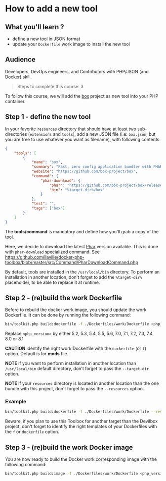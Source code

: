 <!-- markdownlint-disable MD013 -->
# How to add a new tool

## What you'll learn ?

- define a new tool in JSON format
- update your `Dockerfile` work image to install the new tool

## Audience

Developers, DevOps engineers, and Contributors with PHP/JSON (and Docker) skill.

> Steps to complete this course: 3

To follow this course, we will add the [box](https://github.com/box-project/box) project as new tool into your PHP container.

## Step 1 - define the new tool

In your favorite `resources` directory that should have at least two sub-directories (`extensions` and `tools`),
add a new JSON file (i.e: `box.json`, but you are free to use whatever you want as filename), with following contents:

```json
{
    "tools": [
        {
            "name": "box",
            "summary": "Fast, zero config application bundler with PHARs",
            "website": "https://github.com/box-project/box",
            "command": {
                "phar-download": {
                    "phar": "https://github.com/box-project/box/releases/latest/download/box.phar",
                    "bin": "%target-dir%/box"
                }
            },
            "test": "",
            "tags": ["box"]
        }
    ]
}
```

The **tools/command** is mandatory and define how you'll grab a copy of the tool.

Here, we decide to download the latest [Phar](https://www.php.net/manual/en/book.phar.php) version available.
This is done with `phar-download` specialized command.
See <https://github.com/llaville/docker-php-toolbox/blob/master/src/Command/PharDownloadCommand.php>

By default, tools are installed in the `/usr/local/bin` directory.
To perform an installation in another location, don't forget to add the `%target-dir%` placeholder, to be able to replace it at runtime.

## Step 2 - (re)build the work Dockerfile

Before to rebuild the docker work image, you should update the work Dockerfile.
It can be done by running the following command:

```bash
bin/toolkit.php build:dockerfile -f ./Dockerfiles/work/Dockerfile <php_version>
```

Replace `<php_version>` by either 5.2, 5.3, 5.4, 5.5, 5.6, 7.0, 7.1, 7.2, 7.3, 7.4, 8.0 or 8.1

**CAUTION** identify the right work Dockerfile with the `dockerfile` (or `f`) option. Default is for **mods** file.

**NOTE** if you want to perform installation in another location than `/usr/local/bin` default directory,
don't forget to pass the `--target-dir` option.

**NOTE** if your `resources` directory is located in another location than the one bundle with this project,
don't forget to pass the `--resources` option.

### Example

```bash
bin/toolkit.php build:dockerfile -f ./Dockerfiles/work/Dockerfile --resources /home/me/my-project/Dockerfiles/work/Dockerfile 7.4
```

Beware, if you plan to use this Toolbox for another target than the Devilbox project, don't forget to identify the right templates
of your Dockerfiles with the `f` or `dockerfile` option.

## Step 3 - (re)build the work Docker image

You are now ready to build the Docker work corresponding image with the following command:

```bash
bin/toolkit.php build:image -f ./Dockerfiles/work/Dockerfile <php_version>
```
